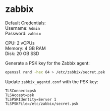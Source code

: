 # zabbix

Default Credentials: \
Username: `Admin` \
Password: `zabbix`

CPU: 2 vCPUs \
Memory: 4 GB RAM \
Disk: 20 GB SSD

Generate a PSK key for the Zabbix agent:
```bash
openssl rand -hex 64 > /etc/zabbix/secret.psk
```

Update `zabbix_agentd.conf` with the PSK key:
```
TLSConnect=psk
TLSAccept=psk
TLSPSKIdentity=Server 1
TLSPSKFile=/etc/zabbix/secret.psk
```
